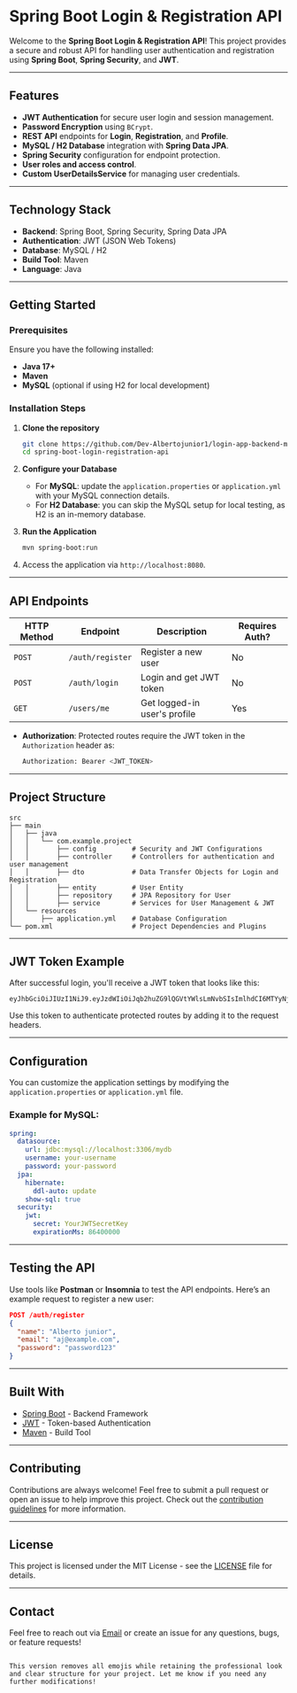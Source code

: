 # Spring Boot Login & Registration API

Welcome to the **Spring Boot Login & Registration API**! This project provides a secure and robust API for handling user authentication and registration using **Spring Boot**, **Spring Security**, and **JWT**.

---

## Features

- **JWT Authentication** for secure user login and session management.
- **Password Encryption** using `BCrypt`.
- **REST API** endpoints for **Login**, **Registration**, and **Profile**.
- **MySQL / H2 Database** integration with **Spring Data JPA**.
- **Spring Security** configuration for endpoint protection.
- **User roles and access control**.
- **Custom UserDetailsService** for managing user credentials.

---

## Technology Stack

- **Backend**: Spring Boot, Spring Security, Spring Data JPA
- **Authentication**: JWT (JSON Web Tokens)
- **Database**: MySQL / H2
- **Build Tool**: Maven
- **Language**: Java

---

## Getting Started

### Prerequisites
Ensure you have the following installed:

- **Java 17+**
- **Maven**
- **MySQL** (optional if using H2 for local development)

### Installation Steps

1. **Clone the repository**
   ```bash
   git clone https://github.com/Dev-Albertojunior1/login-app-backend-main.git
   cd spring-boot-login-registration-api

2. **Configure your Database**

   - For **MySQL**: update the `application.properties` or `application.yml` with your MySQL connection details.
   - For **H2 Database**: you can skip the MySQL setup for local testing, as H2 is an in-memory database.

3. **Run the Application**
   ```bash
   mvn spring-boot:run
   ```

4. Access the application via `http://localhost:8080`.

---

## API Endpoints

| HTTP Method | Endpoint              | Description                   | Requires Auth? |
|-------------|-----------------------|-------------------------------|----------------|
| `POST`      | `/auth/register`       | Register a new user            | No             |
| `POST`      | `/auth/login`          | Login and get JWT token        | No             |
| `GET`       | `/users/me`            | Get logged-in user's profile   | Yes            |

- **Authorization**: Protected routes require the JWT token in the `Authorization` header as:  
  ```bash
  Authorization: Bearer <JWT_TOKEN>
  ```

---

## Project Structure

```
src
├── main
│   ├── java
│   │   └── com.example.project
│   │       ├── config         # Security and JWT Configurations
│   │       ├── controller     # Controllers for authentication and user management
│   │       ├── dto            # Data Transfer Objects for Login and Registration
│   │       ├── entity         # User Entity
│   │       ├── repository     # JPA Repository for User
│   │       ├── service        # Services for User Management & JWT
│   └── resources
│       ├── application.yml    # Database Configuration
└── pom.xml                    # Project Dependencies and Plugins
```

---

## JWT Token Example

After successful login, you'll receive a JWT token that looks like this:

```
eyJhbGciOiJIUzI1NiJ9.eyJzdWIiOiJqb2huZG9lQGVtYWlsLmNvbSIsImlhdCI6MTYyNjU5MjA1MywiZXhwIjoxNjI2NTk1NjUzfQ.SflKxwRJSMeKKF2QT4fwpMeJf36POk6yJV_adQssw5c
```

Use this token to authenticate protected routes by adding it to the request headers.

---

## Configuration

You can customize the application settings by modifying the `application.properties` or `application.yml` file.

### Example for MySQL:

```yaml
spring:
  datasource:
    url: jdbc:mysql://localhost:3306/mydb
    username: your-username
    password: your-password
  jpa:
    hibernate:
      ddl-auto: update
    show-sql: true
  security:
    jwt:
      secret: YourJWTSecretKey
      expirationMs: 86400000
```

---

## Testing the API

Use tools like **Postman** or **Insomnia** to test the API endpoints. Here’s an example request to register a new user:

```json
POST /auth/register
{
  "name": "Alberto junior",
  "email": "aj@example.com",
  "password": "password123"
}
```

---

## Built With

- [Spring Boot](https://spring.io/projects/spring-boot) - Backend Framework
- [JWT](https://jwt.io/) - Token-based Authentication
- [Maven](https://maven.apache.org/) - Build Tool

---

## Contributing

Contributions are always welcome! Feel free to submit a pull request or open an issue to help improve this project. Check out the [contribution guidelines](CONTRIBUTING.md) for more information.

---

## License

This project is licensed under the MIT License - see the [LICENSE](LICENSE) file for details.

---

## Contact

Feel free to reach out via [Email](mailto:your-email@example.com) or create an issue for any questions, bugs, or feature requests!
```

This version removes all emojis while retaining the professional look and clear structure for your project. Let me know if you need any further modifications!
